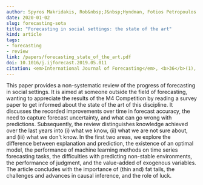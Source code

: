 ```yaml
---
author: Spyros Makridakis, Rob&nbsp;J&nbsp;Hyndman, Fotios Petropoulos
date: 2020-01-02
slug: forecasting-sota
title: "Forecasting in social settings: the state of the art"
kind: article
tags:
- forecasting
- review
link: /papers/forecasting_state_of_the_art.pdf
doi: 10.1016/j.ijforecast.2019.05.011
citation: <em>International Journal of Forecasting</em>, <b>36</b>(1), 15-28
---
```


This paper provides a non-systematic review of the progress of forecasting in social settings. It is aimed at someone outside the field of forecasting, wanting to appreciate the results of the M4 Competition by reading a survey paper to get informed about the state of the art of this discipline. It discusses the recorded improvements over time in forecast accuracy, the need to capture forecast uncertainty, and what can go wrong with predictions. Subsequently, the review distinguishes knowledge achieved over the last years into (i) what we know, (ii) what we are not sure about, and (iii) what we don't know. In the first two areas, we explore the difference between explanation and prediction, the existence of an optimal model, the performance of machine learning methods on time series forecasting tasks, the difficulties with predicting non-stable environments, the performance of judgment, and the value-added of exogenous variables. The article concludes with the importance of (thin and) fat tails, the challenges and advances in causal inference, and the role of luck.
